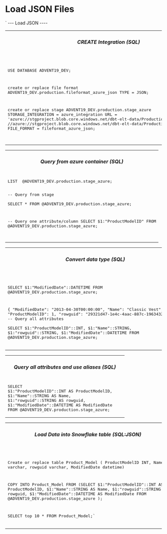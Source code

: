 
# Load JSON Files

`
--- Load JSON ---- 
<table>
<tr> 
    <th><h5>CREATE Integration (SQL)</h5></th>
</tr>
<tr>
<td>  
<pre lang="js">

USE DATABASE ADVENT19_DEV;

create or replace file format ADVENT19_DEV.production.fileformat_azure_json
    TYPE = JSON;
    
create or replace stage ADVENT19_DEV.production.stage_azure
    STORAGE_INTEGRATION = azure_integration
    URL = 'azure://stgproject.blob.core.windows.net/dbt-elt-data/ProductionProductModel.json'
    //azure://stgproject.blob.core.windows.net/dbt-elt-data/ProductionProductModel.json
    FILE_FORMAT = fileformat_azure_json; 

</pre>
</td>
</tr>
</table>

<table>
<tr> 
    <th><h5>Query from azure container (SQL)</h5></th>
</tr>
<tr>
<td>  
<pre lang="js">
LIST  @ADVENT19_DEV.production.stage_azure;
    
-- Query from stage  
SELECT * FROM @ADVENT19_DEV.production.stage_azure;  

-- Query one attribute/column
SELECT $1:"ProductModelID" FROM @ADVENT19_DEV.production.stage_azure;

</pre>
</td>
</tr>
</table>
<table>
<tr> 
    <th><h5>Convert data type  (SQL)</h5></th>
</tr>
<tr>
<td>  
<pre lang="js">
 
SELECT $1:"ModifiedDate"::DATETIME FROM @ADVENT19_DEV.production.stage_azure; 

{   "ModifiedDate": "2013-04-30T00:00:00",   "Name": "Classic Vest",   "ProductModelID": 1,   "rowguid": "29321d47-1e4c-4aac-887c-19634328c25e" }
-- Query all attributes  
SELECT 
$1:"ProductModelID"::INT, 
$1:"Name"::STRING,
$1:"rowguid"::STRING, 
$1:"ModifiedDate"::DATETIME
FROM @ADVENT19_DEV.production.stage_azure; 
</pre>
</td>
</tr>
</table>

 
<table>
<tr> 
    <th><h5>Query all attributes and use aliases  (SQL)</h5></th>
</tr>
<tr>
<td>  
<pre lang="js">
SELECT 
$1:"ProductModelID"::INT AS ProductModelID, 
$1:"Name"::STRING AS Name,
$1:"rowguid"::STRING AS rowguid, 
$1:"ModifiedDate"::DATETIME AS ModifiedDate
FROM @ADVENT19_DEV.production.stage_azure;     
</pre>
</td>
</tr>
</table>

<table>
<tr> 
    <th><h5>Load Data into Snowflake table  (SQL:JSON)</h5></th>
</tr>
<tr>
<td>  
<pre lang="js">

Create or replace table Product_Model (
    ProductModelID INT, 
    Name varchar,
    rowguid varchar, 
    ModifiedDate datetime)
 
COPY INTO Product_Model
FROM
(SELECT 
$1:"ProductModelID"::INT AS ProductModelID, 
$1:"Name"::STRING AS Name,
$1:"rowguid"::STRING AS rowguid, 
$1:"ModifiedDate"::DATETIME AS ModifiedDate
FROM @ADVENT19_DEV.production.stage_azure
);

SELECT top 10 * FROM Product_Model;`
</pre>
</td>
</tr>
</table>










